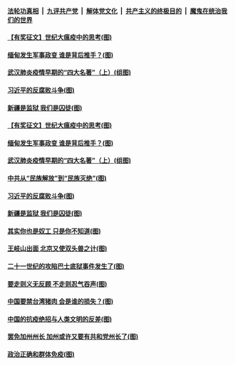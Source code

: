 

####  [法轮功真相](../../../../basic/blob/master/README.md?t=02030331) &nbsp;|&nbsp; [九评共产党](../../../../9ping.md/blob/master/README.md?t=02030331) &nbsp;|&nbsp; [解体党文化](../../../../jtdwh.md/blob/master/README.md?t=02030331)  &nbsp;|&nbsp; [共产主义的终极目的](../../../../gczydzjmd.md/blob/master/README.md?t=02030331) &nbsp;|&nbsp; [魔鬼在统治我们的世界](../../../../mgztzwmdsj.md/blob/master/README.md?t=02030331) 

#### [【有奖征文】世纪大瘟疫中的思考(图)](../pages/p4/961202.md?t=02030331) 

#### [缅甸发生军事政变 谁是背后推手？(图)](../pages/p4/961197.md?t=02030331) 


#### [武汉肺炎疫情早期的“四大名著”（上）(组图)](../pages/p4/961115.md?t=02030331) 

#### [习近平的反腐败斗争(图)](../pages/p4/961109.md?t=02030331) 

#### [新疆是监狱 我们是囚徒(图)](../pages/p4/961103.md?t=02030331) 

#### [【有奖征文】世纪大瘟疫中的思考(图)](../pages/p4/961202.md?t=02030331) 

#### [缅甸发生军事政变 谁是背后推手？(图)](../pages/p4/961197.md?t=02030331) 






#### [武汉肺炎疫情早期的“四大名著”（上）(组图)](../pages/p4/961115.md?t=02030331) 

#### [中共从“民族解放”到“民族灭绝”(图)](../pages/p4/961110.md?t=02030331) 

#### [习近平的反腐败斗争(图)](../pages/p4/961109.md?t=02030331) 

#### [新疆是监狱 我们是囚徒(图)](../pages/p4/961103.md?t=02030331) 

#### [其实你也是奴工 只是你不知道(图)](../pages/p4/961102.md?t=02030331) 

#### [王岐山出面 北京又使双头兽之计(图)](../pages/p4/960993.md?t=02030331) 


#### [二十一世纪的攻陷巴士底狱事件发生了(图)](../pages/p4/960996.md?t=02030331) 

#### [要走则义无反顾 不走则忍气吞声(图)](../pages/p4/960988.md?t=02030331) 

#### [中国要禁台湾猪肉 会是谁的损失？(图)](../pages/p4/960981.md?t=02030331) 

#### [中国的抗疫绝招与人类文明的反差(图)](../pages/p4/960970.md?t=02030331) 

#### [罢免加州州长 加州或许又要有共和党州长了(图)](../pages/p4/960966.md?t=02030331) 

#### [政治正确和群体免疫(图)](../pages/p4/960965.md?t=02030331) 

